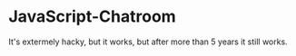 JavaScript-Chatroom
===================

It's extermely hacky, but it works, but after more than 5 years it still works.

